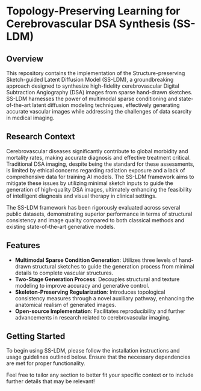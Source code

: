 # Topology-Preserving Learning for Cerebrovascular DSA Synthesis (SS-LDM)
## Overview
This repository contains the implementation of the Structure-preserving Sketch-guided Latent Diffusion Model (SS-LDM), a groundbreaking approach designed to synthesize high-fidelity cerebrovascular Digital Subtraction Angiography (DSA) images from sparse hand-drawn sketches. SS-LDM harnesses the power of multimodal sparse conditioning and state-of-the-art latent diffusion modeling techniques, effectively generating accurate vascular images while addressing the challenges of data scarcity in medical imaging.

## Research Context
Cerebrovascular diseases significantly contribute to global morbidity and mortality rates, making accurate diagnosis and effective treatment critical. Traditional DSA imaging, despite being the standard for these assessments, is limited by ethical concerns regarding radiation exposure and a lack of comprehensive data for training AI models. The SS-LDM framework aims to mitigate these issues by utilizing minimal sketch inputs to guide the generation of high-quality DSA images, ultimately enhancing the feasibility of intelligent diagnosis and visual therapy in clinical settings.

The SS-LDM framework has been rigorously evaluated across several public datasets, demonstrating superior performance in terms of structural consistency and image quality compared to both classical methods and existing state-of-the-art generative models.

## Features
- **Multimodal Sparse Condition Generation**: Utilizes three levels of hand-drawn structural sketches to guide the generation process from minimal details to complete vascular structures.
- **Two-Stage Generation Process**: Decouples structural and texture modeling to improve accuracy and generative control.
- **Skeleton-Preserving Regularization**: Introduces topological consistency measures through a novel auxiliary pathway, enhancing the anatomical realism of generated images.
- **Open-source Implementation**: Facilitates reproducibility and further advancements in research related to cerebrovascular imaging.

## Getting Started
To begin using SS-LDM, please follow the installation instructions and usage guidelines outlined below. Ensure that the necessary dependencies are met for proper functionality.

Feel free to tailor any section to better fit your specific context or to include further details that may be relevant!
